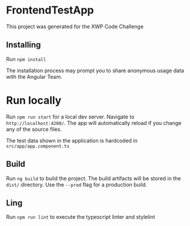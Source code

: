 # FrontendTestApp

This project was generated for the XWP Code Challenge

## Installing

Run `npm install`

The installation process may prompt you to share anonymous usage data with the Angular Team.

# Run locally
Run `npm run start` for a local dev server. Navigate to `http://localhost:4200/`. The app will automatically reload if you change any of the source files.

The test data shown in the application is hardcoded in `src/app/app.component.ts`

## Build

Run `ng build` to build the project. The build artifacts will be stored in the `dist/` directory. Use the `--prod` flag for a production build.

## Ling

Run `npm run lint` to execute the typescript linter and stylelint
